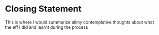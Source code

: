 # Closing Statement

This is where I would summarize allmy contemplative thoughts about what the eff i did and learnt during the process
